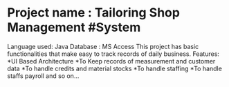 # Project name : Tailoring Shop Management #System
Language used: Java 
Database : MS Access 
This project has basic functionalities that make easy to track records of daily business.
Features:
*UI Based Architecture 
*To Keep records of measurement and customer data
*To handle credits and material stocks
*To handle staffing
*To handle staffs payroll and so on...
